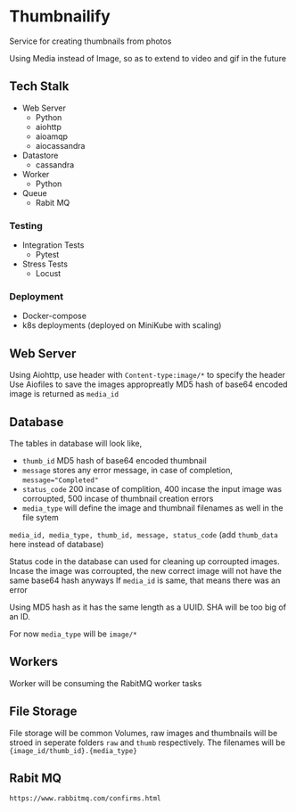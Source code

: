 # Thumbnailify
Service for creating thumbnails from photos

Using Media instead of Image, so as to extend to video and gif in the future

## Tech Stalk
- Web Server
  - Python
  - aiohttp
  - aioamqp
  - aiocassandra
- Datastore
  - cassandra
- Worker
  - Python
- Queue
  - Rabit MQ

### Testing
- Integration Tests
  - Pytest
- Stress Tests
  - Locust

### Deployment
- Docker-compose
- k8s deployments (deployed on MiniKube with scaling)

## Web Server
Using Aiohttp, use header with `Content-type:image/*` to specify the header
Use Aiofiles to save the images appropreatly
MD5 hash of base64 encoded image is returned as `media_id`

## Database
The tables in database will look like,
- `thumb_id` MD5 hash of base64 encoded thumbnail
- `message` stores any error message, in case of completion, `message="Completed"`
- `status_code` 200 incase of complition, 400 incase the input image was corroupted, 500 incase of thumbnail creation errors
- `media_type` will define the image and thumbnail filenames as well in the file sytem

`media_id, media_type, thumb_id, message, status_code` (add `thumb_data` here instead of database)

Status code in the database can used for cleaning up corroupted images. Incase the image was
corroupted, the new correct image will not have the same base64 hash anyways
If `media_id` is same, that means there was an error

Using MD5 hash as it has the same length as a UUID. SHA will be too big of an ID.

For now `media_type` will be `image/*`

## Workers
Worker will be consuming the RabitMQ worker tasks


## File Storage
File storage will be common Volumes, raw images and thumbnails will be stroed in seperate folders
`raw` and `thumb` respectively. The filenames will be `{image_id/thumb_id}.{media_type}`

## Rabit MQ
`https://www.rabbitmq.com/confirms.html`
